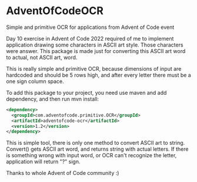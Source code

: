 # AdventOfCodeOCR
Simple and primitive OCR for applications from Advent of Code event

Day 10 exercise in Advent of Code 2022 required of me to implement application drawing some characters in ASCII art style. Those characters were answer. This package is made just for converting this ASCII art word to actual, not ASCII art, word.

This is really simple and primitive OCR, because dimensions of input are hardcoded and should be 5 rows high, and after every letter there must be a one sign column space.

To add this package to your project, you need use maven and add dependency, and then run mvn install:
```xml
<dependency>
  <groupId>com.adventofcode.primitive.OCR</groupId>
  <artifactId>adventofcode-ocr</artifactId>
  <version>1.2</version>
</dependency>
```
This is simple tool, there is only one method to convert ASCII art to string. Convert() gets ASCII art word, and returns string with actual letters. If there is something wrong with input word, or OCR can't recognize the letter, application will return "?" sign.

Thanks to whole Advent of Code community :)
